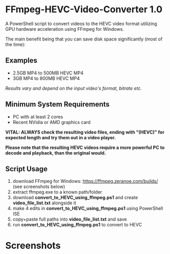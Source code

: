 # FFmpeg-HEVC-Video-Converter 1.0

A PowerShell script to convert videos to the HEVC video format utilizing GPU hardware acceleration using FFmpeg for Windows.

The main benefit being that you can save disk space significantly (most of the time):

## Examples

- 2.5GB MP4 to 500MB HEVC MP4
- 3GB MP4 to 800MB HEVC MP4

_Results vary and depend on the input video's format, bitrate etc._

## Minimum System Requirements

- PC with at least 2 cores
- Recent NVidia or AMD graphics card

**VITAL: ALWAYS check the resulting video files, ending with "(HEVC)" for expected length and try them out in a video player.**

**Please note that the resulting HEVC videos require a more powerful PC to decode and playback, than the original would.**

## Script Usage

1. download FFmpeg for Windows: https://ffmpeg.zeranoe.com/builds/ (see screenshots below)
2. extract ffmpeg.exe to a known path/folder
3. download **convert_to_HEVC_using_ffmpeg.ps1** and create **video_file_list.txt** alongside it
4. make 4 edits in **convert_to_HEVC_using_ffmpeg.ps1** using PowerShell ISE
5. copy+paste full paths into **video_file_list.txt** and save
6. run **convert_to_HEVC_using_ffmpeg.ps1** to convert to HEVC

# Screenshots

[ffmpeg]: https://raw.githubusercontent.com/hl2guide/FFmpeg-HEVC-Video-Converter/master/MEDIA/FFmpeg.png
